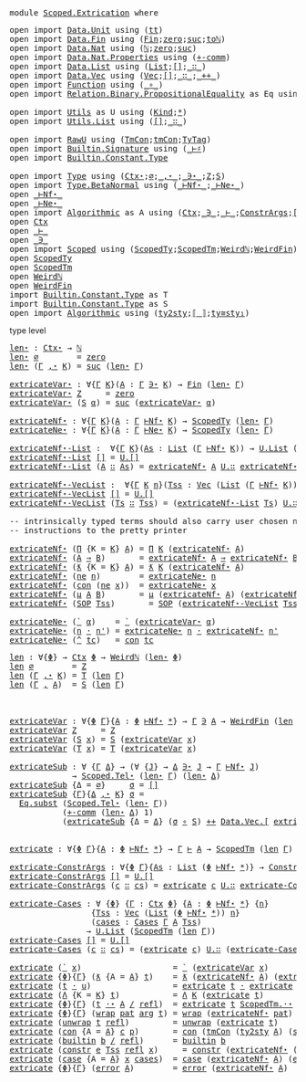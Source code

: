 <pre class="Agda"><a id="5" class="Keyword">module</a> <a id="12" href="Scoped.Extrication.html" class="Module">Scoped.Extrication</a> <a id="31" class="Keyword">where</a>
</pre>
<pre class="Agda"><a id="46" class="Keyword">open</a> <a id="51" class="Keyword">import</a> <a id="58" href="Data.Unit.html" class="Module">Data.Unit</a> <a id="68" class="Keyword">using</a> <a id="74" class="Symbol">(</a><a id="75" href="Agda.Builtin.Unit.html#212" class="InductiveConstructor">tt</a><a id="77" class="Symbol">)</a>
<a id="79" class="Keyword">open</a> <a id="84" class="Keyword">import</a> <a id="91" href="Data.Fin.html" class="Module">Data.Fin</a> <a id="100" class="Keyword">using</a> <a id="106" class="Symbol">(</a><a id="107" href="Data.Fin.Base.html#1135" class="Datatype">Fin</a><a id="110" class="Symbol">;</a><a id="111" href="Data.Fin.Base.html#1157" class="InductiveConstructor">zero</a><a id="115" class="Symbol">;</a><a id="116" href="Data.Fin.Base.html#1188" class="InductiveConstructor">suc</a><a id="119" class="Symbol">;</a><a id="120" href="Data.Fin.Base.html#1261" class="Function">toℕ</a><a id="123" class="Symbol">)</a>
<a id="125" class="Keyword">open</a> <a id="130" class="Keyword">import</a> <a id="137" href="Data.Nat.html" class="Module">Data.Nat</a> <a id="146" class="Keyword">using</a> <a id="152" class="Symbol">(</a><a id="153" href="Agda.Builtin.Nat.html#203" class="Datatype">ℕ</a><a id="154" class="Symbol">;</a><a id="155" href="Agda.Builtin.Nat.html#221" class="InductiveConstructor">zero</a><a id="159" class="Symbol">;</a><a id="160" href="Agda.Builtin.Nat.html#234" class="InductiveConstructor">suc</a><a id="163" class="Symbol">)</a>
<a id="165" class="Keyword">open</a> <a id="170" class="Keyword">import</a> <a id="177" href="Data.Nat.Properties.html" class="Module">Data.Nat.Properties</a> <a id="197" class="Keyword">using</a> <a id="203" class="Symbol">(</a><a id="204" href="Data.Nat.Properties.html#13404" class="Function">+-comm</a><a id="210" class="Symbol">)</a>
<a id="212" class="Keyword">open</a> <a id="217" class="Keyword">import</a> <a id="224" href="Data.List.html" class="Module">Data.List</a> <a id="234" class="Keyword">using</a> <a id="240" class="Symbol">(</a><a id="241" href="Agda.Builtin.List.html#147" class="Datatype">List</a><a id="245" class="Symbol">;</a><a id="246" href="Data.List.Base.html#10392" class="InductiveConstructor">[]</a><a id="248" class="Symbol">;</a><a id="249" href="Agda.Builtin.List.html#199" class="InductiveConstructor Operator">_∷_</a><a id="252" class="Symbol">)</a>
<a id="254" class="Keyword">open</a> <a id="259" class="Keyword">import</a> <a id="266" href="Data.Vec.html" class="Module">Data.Vec</a> <a id="275" class="Keyword">using</a> <a id="281" class="Symbol">(</a><a id="282" href="Data.Vec.Base.html#1007" class="Datatype">Vec</a><a id="285" class="Symbol">;</a><a id="286" href="Data.Vec.Base.html#1043" class="InductiveConstructor">[]</a><a id="288" class="Symbol">;</a><a id="289" href="Data.Vec.Base.html#1062" class="InductiveConstructor Operator">_∷_</a><a id="292" class="Symbol">;</a><a id="293" href="Data.Vec.Base.html#2718" class="Function Operator">_++_</a><a id="297" class="Symbol">)</a>
<a id="299" class="Keyword">open</a> <a id="304" class="Keyword">import</a> <a id="311" href="Function.html" class="Module">Function</a> <a id="320" class="Keyword">using</a> <a id="326" class="Symbol">(</a><a id="327" href="Function.Base.html#1040" class="Function Operator">_∘_</a><a id="330" class="Symbol">)</a>
<a id="332" class="Keyword">open</a> <a id="337" class="Keyword">import</a> <a id="344" href="Relation.Binary.PropositionalEquality.html" class="Module">Relation.Binary.PropositionalEquality</a> <a id="382" class="Symbol">as</a> <a id="385" class="Module">Eq</a> <a id="388" class="Keyword">using</a> <a id="394" class="Symbol">(</a><a id="395" href="Agda.Builtin.Equality.html#207" class="InductiveConstructor">refl</a><a id="399" class="Symbol">;</a><a id="400" href="Relation.Binary.PropositionalEquality.Core.html#1789" class="Function">subst</a><a id="405" class="Symbol">)</a>

<a id="408" class="Keyword">open</a> <a id="413" class="Keyword">import</a> <a id="420" href="Utils.html" class="Module">Utils</a> <a id="426" class="Symbol">as</a> <a id="429" class="Module">U</a> <a id="431" class="Keyword">using</a> <a id="437" class="Symbol">(</a><a id="438" href="Utils.html#6768" class="Datatype">Kind</a><a id="442" class="Symbol">;</a><a id="443" href="Utils.html#6787" class="InductiveConstructor">*</a><a id="444" class="Symbol">)</a>
<a id="446" class="Keyword">open</a> <a id="451" class="Keyword">import</a> <a id="458" href="Utils.List.html" class="Module">Utils.List</a> <a id="469" class="Keyword">using</a> <a id="475" class="Symbol">(</a><a id="476" href="Utils.List.html#741" class="InductiveConstructor">[]</a><a id="478" class="Symbol">;</a><a id="479" href="Utils.List.html#3908" class="InductiveConstructor Operator">_∷_</a><a id="482" class="Symbol">)</a>

<a id="485" class="Keyword">open</a> <a id="490" class="Keyword">import</a> <a id="497" href="RawU.html" class="Module">RawU</a> <a id="502" class="Keyword">using</a> <a id="508" class="Symbol">(</a><a id="509" href="RawU.html#7584" class="Datatype">TmCon</a><a id="514" class="Symbol">;</a><a id="515" href="RawU.html#7605" class="InductiveConstructor">tmCon</a><a id="520" class="Symbol">;</a><a id="521" href="RawU.html#6744" class="Function">TyTag</a><a id="526" class="Symbol">)</a>
<a id="528" class="Keyword">open</a> <a id="533" class="Keyword">import</a> <a id="540" href="Builtin.Signature.html" class="Module">Builtin.Signature</a> <a id="558" class="Keyword">using</a> <a id="564" class="Symbol">(</a><a id="565" href="Builtin.Signature.html#1830" class="Datatype Operator">_⊢♯</a><a id="568" class="Symbol">)</a> 
<a id="571" class="Keyword">open</a> <a id="576" class="Keyword">import</a> <a id="583" href="Builtin.Constant.Type.html" class="Module">Builtin.Constant.Type</a>

<a id="606" class="Keyword">open</a> <a id="611" class="Keyword">import</a> <a id="618" href="Type.html" class="Module">Type</a> <a id="623" class="Keyword">using</a> <a id="629" class="Symbol">(</a><a id="630" href="Type.html#515" class="Datatype">Ctx⋆</a><a id="634" class="Symbol">;</a><a id="635" href="Type.html#534" class="InductiveConstructor">∅</a><a id="636" class="Symbol">;</a><a id="637" href="Type.html#545" class="InductiveConstructor Operator">_,⋆_</a><a id="641" class="Symbol">;</a><a id="642" href="Type.html#887" class="Datatype Operator">_∋⋆_</a><a id="646" class="Symbol">;</a><a id="647" href="Type.html#921" class="InductiveConstructor">Z</a><a id="648" class="Symbol">;</a><a id="649" href="Type.html#960" class="InductiveConstructor">S</a><a id="650" class="Symbol">)</a>
<a id="652" class="Keyword">open</a> <a id="657" class="Keyword">import</a> <a id="664" href="Type.BetaNormal.html" class="Module">Type.BetaNormal</a> <a id="680" class="Keyword">using</a> <a id="686" class="Symbol">(</a><a id="687" href="Type.BetaNormal.html#1002" class="Datatype Operator">_⊢Nf⋆_</a><a id="693" class="Symbol">;</a><a id="694" href="Type.BetaNormal.html#1071" class="Datatype Operator">_⊢Ne⋆_</a><a id="700" class="Symbol">)</a>
<a id="702" class="Keyword">open</a> <a id="707" href="Type.BetaNormal.html#1002" class="Module Operator">_⊢Nf⋆_</a>
<a id="714" class="Keyword">open</a> <a id="719" href="Type.BetaNormal.html#1071" class="Module Operator">_⊢Ne⋆_</a>
<a id="726" class="Keyword">open</a> <a id="731" class="Keyword">import</a> <a id="738" href="Algorithmic.html" class="Module">Algorithmic</a> <a id="750" class="Symbol">as</a> <a id="753" class="Module">A</a> <a id="755" class="Keyword">using</a> <a id="761" class="Symbol">(</a><a id="762" href="Algorithmic.html#1603" class="Datatype">Ctx</a><a id="765" class="Symbol">;</a><a id="766" href="Algorithmic.html#2059" class="Datatype Operator">_∋_</a><a id="769" class="Symbol">;</a><a id="770" href="Algorithmic.html#5258" class="Datatype Operator">_⊢_</a><a id="773" class="Symbol">;</a><a id="774" href="Algorithmic.html#5074" class="Function">ConstrArgs</a><a id="784" class="Symbol">;</a><a id="785" href="Algorithmic.html#7840" class="InductiveConstructor">[]</a><a id="787" class="Symbol">;</a><a id="788" href="Algorithmic.html#7862" class="InductiveConstructor Operator">_∷_</a><a id="791" class="Symbol">;</a><a id="792" href="Algorithmic.html#5128" class="Datatype">Cases</a><a id="797" class="Symbol">)</a>
<a id="799" class="Keyword">open</a> <a id="804" href="Algorithmic.html#1603" class="Module">Ctx</a>
<a id="808" class="Keyword">open</a> <a id="813" href="Algorithmic.html#5258" class="Module Operator">_⊢_</a>
<a id="817" class="Keyword">open</a> <a id="822" href="Algorithmic.html#2059" class="Module Operator">_∋_</a>
<a id="826" class="Keyword">open</a> <a id="831" class="Keyword">import</a> <a id="838" href="Scoped.html" class="Module">Scoped</a> <a id="845" class="Keyword">using</a> <a id="851" class="Symbol">(</a><a id="852" href="Scoped.html#941" class="Datatype">ScopedTy</a><a id="860" class="Symbol">;</a><a id="861" href="Scoped.html#6863" class="Datatype">ScopedTm</a><a id="869" class="Symbol">;</a><a id="870" href="Scoped.html#1381" class="Datatype">Weirdℕ</a><a id="876" class="Symbol">;</a><a id="877" href="Scoped.html#1512" class="Datatype">WeirdFin</a><a id="885" class="Symbol">)</a>
<a id="887" class="Keyword">open</a> <a id="892" href="Scoped.html#941" class="Module">ScopedTy</a>
<a id="901" class="Keyword">open</a> <a id="906" href="Scoped.html#6863" class="Module">ScopedTm</a>
<a id="915" class="Keyword">open</a> <a id="920" href="Scoped.html#1381" class="Module">Weirdℕ</a>
<a id="927" class="Keyword">open</a> <a id="932" href="Scoped.html#1512" class="Module">WeirdFin</a>
<a id="941" class="Keyword">import</a> <a id="948" href="Builtin.Constant.Type.html" class="Module">Builtin.Constant.Type</a> <a id="970" class="Symbol">as</a> <a id="973" class="Module">T</a>
<a id="975" class="Keyword">import</a> <a id="982" href="Builtin.Constant.Type.html" class="Module">Builtin.Constant.Type</a> <a id="1004" class="Symbol">as</a> <a id="1007" class="Module">S</a>
<a id="1009" class="Keyword">open</a> <a id="1014" class="Keyword">import</a> <a id="1021" href="Algorithmic.html" class="Module">Algorithmic</a> <a id="1033" class="Keyword">using</a> <a id="1039" class="Symbol">(</a><a id="1040" href="Algorithmic.html#2844" class="Function">ty2sty</a><a id="1046" class="Symbol">;</a><a id="1047" href="Algorithmic.html#3854" class="Function Operator">⟦_⟧</a><a id="1050" class="Symbol">;</a><a id="1051" href="Algorithmic.html#3252" class="Function">ty≅sty₁</a><a id="1058" class="Symbol">)</a>
</pre>
type level

<pre class="Agda"><a id="len⋆"></a><a id="1081" href="Scoped.Extrication.html#1081" class="Function">len⋆</a> <a id="1086" class="Symbol">:</a> <a id="1088" href="Type.html#515" class="Datatype">Ctx⋆</a> <a id="1093" class="Symbol">→</a> <a id="1095" href="Agda.Builtin.Nat.html#203" class="Datatype">ℕ</a>
<a id="1097" href="Scoped.Extrication.html#1081" class="Function">len⋆</a> <a id="1102" href="Type.html#534" class="InductiveConstructor">∅</a>        <a id="1111" class="Symbol">=</a> <a id="1113" href="Agda.Builtin.Nat.html#221" class="InductiveConstructor">zero</a>
<a id="1118" href="Scoped.Extrication.html#1081" class="Function">len⋆</a> <a id="1123" class="Symbol">(</a><a id="1124" href="Scoped.Extrication.html#1124" class="Bound">Γ</a> <a id="1126" href="Type.html#545" class="InductiveConstructor Operator">,⋆</a> <a id="1129" href="Scoped.Extrication.html#1129" class="Bound">K</a><a id="1130" class="Symbol">)</a> <a id="1132" class="Symbol">=</a> <a id="1134" href="Agda.Builtin.Nat.html#234" class="InductiveConstructor">suc</a> <a id="1138" class="Symbol">(</a><a id="1139" href="Scoped.Extrication.html#1081" class="Function">len⋆</a> <a id="1144" href="Scoped.Extrication.html#1124" class="Bound">Γ</a><a id="1145" class="Symbol">)</a>

<a id="extricateVar⋆"></a><a id="1148" href="Scoped.Extrication.html#1148" class="Function">extricateVar⋆</a> <a id="1162" class="Symbol">:</a> <a id="1164" class="Symbol">∀{</a><a id="1166" href="Scoped.Extrication.html#1166" class="Bound">Γ</a> <a id="1168" href="Scoped.Extrication.html#1168" class="Bound">K</a><a id="1169" class="Symbol">}(</a><a id="1171" href="Scoped.Extrication.html#1171" class="Bound">A</a> <a id="1173" class="Symbol">:</a> <a id="1175" href="Scoped.Extrication.html#1166" class="Bound">Γ</a> <a id="1177" href="Type.html#887" class="Datatype Operator">∋⋆</a> <a id="1180" href="Scoped.Extrication.html#1168" class="Bound">K</a><a id="1181" class="Symbol">)</a> <a id="1183" class="Symbol">→</a> <a id="1185" href="Data.Fin.Base.html#1135" class="Datatype">Fin</a> <a id="1189" class="Symbol">(</a><a id="1190" href="Scoped.Extrication.html#1081" class="Function">len⋆</a> <a id="1195" href="Scoped.Extrication.html#1166" class="Bound">Γ</a><a id="1196" class="Symbol">)</a>
<a id="1198" href="Scoped.Extrication.html#1148" class="Function">extricateVar⋆</a> <a id="1212" href="Type.html#921" class="InductiveConstructor">Z</a>     <a id="1218" class="Symbol">=</a> <a id="1220" href="Data.Fin.Base.html#1157" class="InductiveConstructor">zero</a>
<a id="1225" href="Scoped.Extrication.html#1148" class="Function">extricateVar⋆</a> <a id="1239" class="Symbol">(</a><a id="1240" href="Type.html#960" class="InductiveConstructor">S</a> <a id="1242" href="Scoped.Extrication.html#1242" class="Bound">α</a><a id="1243" class="Symbol">)</a> <a id="1245" class="Symbol">=</a> <a id="1247" href="Data.Fin.Base.html#1188" class="InductiveConstructor">suc</a> <a id="1251" class="Symbol">(</a><a id="1252" href="Scoped.Extrication.html#1148" class="Function">extricateVar⋆</a> <a id="1266" href="Scoped.Extrication.html#1242" class="Bound">α</a><a id="1267" class="Symbol">)</a>

<a id="extricateNf⋆"></a><a id="1270" href="Scoped.Extrication.html#1270" class="Function">extricateNf⋆</a> <a id="1283" class="Symbol">:</a> <a id="1285" class="Symbol">∀{</a><a id="1287" href="Scoped.Extrication.html#1287" class="Bound">Γ</a> <a id="1289" href="Scoped.Extrication.html#1289" class="Bound">K</a><a id="1290" class="Symbol">}(</a><a id="1292" href="Scoped.Extrication.html#1292" class="Bound">A</a> <a id="1294" class="Symbol">:</a> <a id="1296" href="Scoped.Extrication.html#1287" class="Bound">Γ</a> <a id="1298" href="Type.BetaNormal.html#1002" class="Datatype Operator">⊢Nf⋆</a> <a id="1303" href="Scoped.Extrication.html#1289" class="Bound">K</a><a id="1304" class="Symbol">)</a> <a id="1306" class="Symbol">→</a> <a id="1308" href="Scoped.html#941" class="Datatype">ScopedTy</a> <a id="1317" class="Symbol">(</a><a id="1318" href="Scoped.Extrication.html#1081" class="Function">len⋆</a> <a id="1323" href="Scoped.Extrication.html#1287" class="Bound">Γ</a><a id="1324" class="Symbol">)</a>
<a id="extricateNe⋆"></a><a id="1326" href="Scoped.Extrication.html#1326" class="Function">extricateNe⋆</a> <a id="1339" class="Symbol">:</a> <a id="1341" class="Symbol">∀{</a><a id="1343" href="Scoped.Extrication.html#1343" class="Bound">Γ</a> <a id="1345" href="Scoped.Extrication.html#1345" class="Bound">K</a><a id="1346" class="Symbol">}(</a><a id="1348" href="Scoped.Extrication.html#1348" class="Bound">A</a> <a id="1350" class="Symbol">:</a> <a id="1352" href="Scoped.Extrication.html#1343" class="Bound">Γ</a> <a id="1354" href="Type.BetaNormal.html#1071" class="Datatype Operator">⊢Ne⋆</a> <a id="1359" href="Scoped.Extrication.html#1345" class="Bound">K</a><a id="1360" class="Symbol">)</a> <a id="1362" class="Symbol">→</a> <a id="1364" href="Scoped.html#941" class="Datatype">ScopedTy</a> <a id="1373" class="Symbol">(</a><a id="1374" href="Scoped.Extrication.html#1081" class="Function">len⋆</a> <a id="1379" href="Scoped.Extrication.html#1343" class="Bound">Γ</a><a id="1380" class="Symbol">)</a>

<a id="extricateNf⋆-List"></a><a id="1383" href="Scoped.Extrication.html#1383" class="Function">extricateNf⋆-List</a> <a id="1401" class="Symbol">:</a>  <a id="1404" class="Symbol">∀{</a><a id="1406" href="Scoped.Extrication.html#1406" class="Bound">Γ</a> <a id="1408" href="Scoped.Extrication.html#1408" class="Bound">K</a><a id="1409" class="Symbol">}(</a><a id="1411" href="Scoped.Extrication.html#1411" class="Bound">As</a> <a id="1414" class="Symbol">:</a> <a id="1416" href="Agda.Builtin.List.html#147" class="Datatype">List</a> <a id="1421" class="Symbol">(</a><a id="1422" href="Scoped.Extrication.html#1406" class="Bound">Γ</a> <a id="1424" href="Type.BetaNormal.html#1002" class="Datatype Operator">⊢Nf⋆</a> <a id="1429" href="Scoped.Extrication.html#1408" class="Bound">K</a><a id="1430" class="Symbol">))</a> <a id="1433" class="Symbol">→</a> <a id="1435" href="Utils.html#4949" class="Datatype">U.List</a> <a id="1442" class="Symbol">(</a><a id="1443" href="Scoped.html#941" class="Datatype">ScopedTy</a> <a id="1452" class="Symbol">(</a><a id="1453" href="Scoped.Extrication.html#1081" class="Function">len⋆</a> <a id="1458" href="Scoped.Extrication.html#1406" class="Bound">Γ</a><a id="1459" class="Symbol">))</a>
<a id="1462" href="Scoped.Extrication.html#1383" class="Function">extricateNf⋆-List</a> <a id="1480" href="Agda.Builtin.List.html#184" class="InductiveConstructor">[]</a> <a id="1483" class="Symbol">=</a> <a id="1485" href="Utils.html#4978" class="InductiveConstructor">U.[]</a>
<a id="1490" href="Scoped.Extrication.html#1383" class="Function">extricateNf⋆-List</a> <a id="1508" class="Symbol">(</a><a id="1509" href="Scoped.Extrication.html#1509" class="Bound">A</a> <a id="1511" href="Agda.Builtin.List.html#199" class="InductiveConstructor Operator">∷</a> <a id="1513" href="Scoped.Extrication.html#1513" class="Bound">As</a><a id="1515" class="Symbol">)</a> <a id="1517" class="Symbol">=</a> <a id="1519" href="Scoped.Extrication.html#1270" class="Function">extricateNf⋆</a> <a id="1532" href="Scoped.Extrication.html#1509" class="Bound">A</a> <a id="1534" href="Utils.html#4993" class="InductiveConstructor Operator">U.∷</a> <a id="1538" href="Scoped.Extrication.html#1383" class="Function">extricateNf⋆-List</a> <a id="1556" href="Scoped.Extrication.html#1513" class="Bound">As</a>

<a id="extricateNf⋆-VecList"></a><a id="1560" href="Scoped.Extrication.html#1560" class="Function">extricateNf⋆-VecList</a> <a id="1581" class="Symbol">:</a>  <a id="1584" class="Symbol">∀{</a><a id="1586" href="Scoped.Extrication.html#1586" class="Bound">Γ</a> <a id="1588" href="Scoped.Extrication.html#1588" class="Bound">K</a> <a id="1590" href="Scoped.Extrication.html#1590" class="Bound">n</a><a id="1591" class="Symbol">}(</a><a id="1593" href="Scoped.Extrication.html#1593" class="Bound">Tss</a> <a id="1597" class="Symbol">:</a> <a id="1599" href="Data.Vec.Base.html#1007" class="Datatype">Vec</a> <a id="1603" class="Symbol">(</a><a id="1604" href="Agda.Builtin.List.html#147" class="Datatype">List</a> <a id="1609" class="Symbol">(</a><a id="1610" href="Scoped.Extrication.html#1586" class="Bound">Γ</a> <a id="1612" href="Type.BetaNormal.html#1002" class="Datatype Operator">⊢Nf⋆</a> <a id="1617" href="Scoped.Extrication.html#1588" class="Bound">K</a><a id="1618" class="Symbol">))</a> <a id="1621" href="Scoped.Extrication.html#1590" class="Bound">n</a><a id="1622" class="Symbol">)</a> <a id="1624" class="Symbol">→</a> <a id="1626" href="Utils.html#4949" class="Datatype">U.List</a> <a id="1633" class="Symbol">(</a><a id="1634" href="Utils.html#4949" class="Datatype">U.List</a> <a id="1641" class="Symbol">(</a><a id="1642" href="Scoped.html#941" class="Datatype">ScopedTy</a> <a id="1651" class="Symbol">(</a><a id="1652" href="Scoped.Extrication.html#1081" class="Function">len⋆</a> <a id="1657" href="Scoped.Extrication.html#1586" class="Bound">Γ</a><a id="1658" class="Symbol">)))</a>
<a id="1662" href="Scoped.Extrication.html#1560" class="Function">extricateNf⋆-VecList</a> <a id="1683" href="Data.Vec.Base.html#1043" class="InductiveConstructor">[]</a> <a id="1686" class="Symbol">=</a> <a id="1688" href="Utils.html#4978" class="InductiveConstructor">U.[]</a>
<a id="1693" href="Scoped.Extrication.html#1560" class="Function">extricateNf⋆-VecList</a> <a id="1714" class="Symbol">(</a><a id="1715" href="Scoped.Extrication.html#1715" class="Bound">Ts</a> <a id="1718" href="Data.Vec.Base.html#1062" class="InductiveConstructor Operator">∷</a> <a id="1720" href="Scoped.Extrication.html#1720" class="Bound">Tss</a><a id="1723" class="Symbol">)</a> <a id="1725" class="Symbol">=</a> <a id="1727" class="Symbol">(</a><a id="1728" href="Scoped.Extrication.html#1383" class="Function">extricateNf⋆-List</a> <a id="1746" href="Scoped.Extrication.html#1715" class="Bound">Ts</a><a id="1748" class="Symbol">)</a> <a id="1750" href="Utils.html#4993" class="InductiveConstructor Operator">U.∷</a> <a id="1754" class="Symbol">(</a><a id="1755" href="Scoped.Extrication.html#1560" class="Function">extricateNf⋆-VecList</a> <a id="1776" href="Scoped.Extrication.html#1720" class="Bound">Tss</a><a id="1779" class="Symbol">)</a>

<a id="1782" class="Comment">-- intrinsically typed terms should also carry user chosen names as</a>
<a id="1850" class="Comment">-- instructions to the pretty printer</a>

<a id="1889" href="Scoped.Extrication.html#1270" class="Function">extricateNf⋆</a> <a id="1902" class="Symbol">(</a><a id="1903" href="Type.BetaNormal.html#1277" class="InductiveConstructor">Π</a> <a id="1905" class="Symbol">{</a><a id="1906" class="Argument">K</a> <a id="1908" class="Symbol">=</a> <a id="1910" href="Scoped.Extrication.html#1910" class="Bound">K</a><a id="1911" class="Symbol">}</a> <a id="1913" href="Scoped.Extrication.html#1913" class="Bound">A</a><a id="1914" class="Symbol">)</a> <a id="1916" class="Symbol">=</a> <a id="1918" href="Scoped.html#1046" class="InductiveConstructor">Π</a> <a id="1920" href="Scoped.Extrication.html#1910" class="Bound">K</a> <a id="1922" class="Symbol">(</a><a id="1923" href="Scoped.Extrication.html#1270" class="Function">extricateNf⋆</a> <a id="1936" href="Scoped.Extrication.html#1913" class="Bound">A</a><a id="1937" class="Symbol">)</a>
<a id="1939" href="Scoped.Extrication.html#1270" class="Function">extricateNf⋆</a> <a id="1952" class="Symbol">(</a><a id="1953" href="Scoped.Extrication.html#1953" class="Bound">A</a> <a id="1955" href="Type.BetaNormal.html#1331" class="InductiveConstructor Operator">⇒</a> <a id="1957" href="Scoped.Extrication.html#1957" class="Bound">B</a><a id="1958" class="Symbol">)</a>       <a id="1966" class="Symbol">=</a> <a id="1968" href="Scoped.Extrication.html#1270" class="Function">extricateNf⋆</a> <a id="1981" href="Scoped.Extrication.html#1953" class="Bound">A</a> <a id="1983" href="Scoped.html#1000" class="InductiveConstructor Operator">⇒</a> <a id="1985" href="Scoped.Extrication.html#1270" class="Function">extricateNf⋆</a> <a id="1998" href="Scoped.Extrication.html#1957" class="Bound">B</a>
<a id="2000" href="Scoped.Extrication.html#1270" class="Function">extricateNf⋆</a> <a id="2013" class="Symbol">(</a><a id="2014" href="Type.BetaNormal.html#1398" class="InductiveConstructor">ƛ</a> <a id="2016" class="Symbol">{</a><a id="2017" class="Argument">K</a> <a id="2019" class="Symbol">=</a> <a id="2021" href="Scoped.Extrication.html#2021" class="Bound">K</a><a id="2022" class="Symbol">}</a> <a id="2024" href="Scoped.Extrication.html#2024" class="Bound">A</a><a id="2025" class="Symbol">)</a> <a id="2027" class="Symbol">=</a> <a id="2029" href="Scoped.html#1092" class="InductiveConstructor">ƛ</a> <a id="2031" href="Scoped.Extrication.html#2021" class="Bound">K</a> <a id="2033" class="Symbol">(</a><a id="2034" href="Scoped.Extrication.html#1270" class="Function">extricateNf⋆</a> <a id="2047" href="Scoped.Extrication.html#2024" class="Bound">A</a><a id="2048" class="Symbol">)</a>
<a id="2050" href="Scoped.Extrication.html#1270" class="Function">extricateNf⋆</a> <a id="2063" class="Symbol">(</a><a id="2064" href="Type.BetaNormal.html#1458" class="InductiveConstructor">ne</a> <a id="2067" href="Scoped.Extrication.html#2067" class="Bound">n</a><a id="2068" class="Symbol">)</a>        <a id="2077" class="Symbol">=</a> <a id="2079" href="Scoped.Extrication.html#1326" class="Function">extricateNe⋆</a> <a id="2092" href="Scoped.Extrication.html#2067" class="Bound">n</a>
<a id="2094" href="Scoped.Extrication.html#1270" class="Function">extricateNf⋆</a> <a id="2107" class="Symbol">(</a><a id="2108" href="Type.BetaNormal.html#1507" class="InductiveConstructor">con</a> <a id="2112" class="Symbol">(</a><a id="2113" href="Type.BetaNormal.html#1458" class="InductiveConstructor">ne</a> <a id="2116" href="Scoped.Extrication.html#2116" class="Bound">x</a><a id="2117" class="Symbol">))</a>  <a id="2121" class="Symbol">=</a> <a id="2123" href="Scoped.Extrication.html#1326" class="Function">extricateNe⋆</a> <a id="2136" href="Scoped.Extrication.html#2116" class="Bound">x</a>
<a id="2138" href="Scoped.Extrication.html#1270" class="Function">extricateNf⋆</a> <a id="2151" class="Symbol">(</a><a id="2152" href="Type.BetaNormal.html#1536" class="InductiveConstructor">μ</a> <a id="2154" href="Scoped.Extrication.html#2154" class="Bound">A</a> <a id="2156" href="Scoped.Extrication.html#2156" class="Bound">B</a><a id="2157" class="Symbol">)</a>       <a id="2165" class="Symbol">=</a> <a id="2167" href="Scoped.html#1221" class="InductiveConstructor">μ</a> <a id="2169" class="Symbol">(</a><a id="2170" href="Scoped.Extrication.html#1270" class="Function">extricateNf⋆</a> <a id="2183" href="Scoped.Extrication.html#2154" class="Bound">A</a><a id="2184" class="Symbol">)</a> <a id="2186" class="Symbol">(</a><a id="2187" href="Scoped.Extrication.html#1270" class="Function">extricateNf⋆</a> <a id="2200" href="Scoped.Extrication.html#2156" class="Bound">B</a><a id="2201" class="Symbol">)</a>
<a id="2203" href="Scoped.Extrication.html#1270" class="Function">extricateNf⋆</a> <a id="2216" class="Symbol">(</a><a id="2217" href="Type.BetaNormal.html#1626" class="InductiveConstructor">SOP</a> <a id="2221" href="Scoped.Extrication.html#2221" class="Bound">Tss</a><a id="2224" class="Symbol">)</a>       <a id="2232" class="Symbol">=</a> <a id="2234" href="Scoped.html#1267" class="InductiveConstructor">SOP</a> <a id="2238" class="Symbol">(</a><a id="2239" href="Scoped.Extrication.html#1560" class="Function">extricateNf⋆-VecList</a> <a id="2260" href="Scoped.Extrication.html#2221" class="Bound">Tss</a><a id="2263" class="Symbol">)</a>

<a id="2266" href="Scoped.Extrication.html#1326" class="Function">extricateNe⋆</a> <a id="2279" class="Symbol">(</a><a id="2280" href="Type.BetaNormal.html#1106" class="InductiveConstructor">`</a> <a id="2282" href="Scoped.Extrication.html#2282" class="Bound">α</a><a id="2283" class="Symbol">)</a>    <a id="2288" class="Symbol">=</a> <a id="2290" href="Scoped.html#972" class="InductiveConstructor">`</a> <a id="2292" class="Symbol">(</a><a id="2293" href="Scoped.Extrication.html#1148" class="Function">extricateVar⋆</a> <a id="2307" href="Scoped.Extrication.html#2282" class="Bound">α</a><a id="2308" class="Symbol">)</a>
<a id="2310" href="Scoped.Extrication.html#1326" class="Function">extricateNe⋆</a> <a id="2323" class="Symbol">(</a><a id="2324" href="Scoped.Extrication.html#2324" class="Bound">n</a> <a id="2326" href="Type.BetaNormal.html#1150" class="InductiveConstructor Operator">·</a> <a id="2328" href="Scoped.Extrication.html#2328" class="Bound">n&#39;</a><a id="2330" class="Symbol">)</a> <a id="2332" class="Symbol">=</a> <a id="2334" href="Scoped.Extrication.html#1326" class="Function">extricateNe⋆</a> <a id="2347" href="Scoped.Extrication.html#2324" class="Bound">n</a> <a id="2349" href="Scoped.html#1138" class="InductiveConstructor Operator">·</a> <a id="2351" href="Scoped.Extrication.html#1270" class="Function">extricateNf⋆</a> <a id="2364" href="Scoped.Extrication.html#2328" class="Bound">n&#39;</a>
<a id="2367" href="Scoped.Extrication.html#1326" class="Function">extricateNe⋆</a> <a id="2380" class="Symbol">(</a><a id="2381" href="Type.BetaNormal.html#1229" class="InductiveConstructor">^</a> <a id="2383" href="Scoped.Extrication.html#2383" class="Bound">tc</a><a id="2385" class="Symbol">)</a>   <a id="2389" class="Symbol">=</a> <a id="2391" href="Scoped.html#1184" class="InductiveConstructor">con</a> <a id="2395" href="Scoped.Extrication.html#2383" class="Bound">tc</a>
</pre>

<pre class="Agda"><a id="len"></a><a id="2408" href="Scoped.Extrication.html#2408" class="Function">len</a> <a id="2412" class="Symbol">:</a> <a id="2414" class="Symbol">∀{</a><a id="2416" href="Scoped.Extrication.html#2416" class="Bound">Φ</a><a id="2417" class="Symbol">}</a> <a id="2419" class="Symbol">→</a> <a id="2421" href="Algorithmic.html#1603" class="Datatype">Ctx</a> <a id="2425" href="Scoped.Extrication.html#2416" class="Bound">Φ</a> <a id="2427" class="Symbol">→</a> <a id="2429" href="Scoped.html#1381" class="Datatype">Weirdℕ</a> <a id="2436" class="Symbol">(</a><a id="2437" href="Scoped.Extrication.html#1081" class="Function">len⋆</a> <a id="2442" href="Scoped.Extrication.html#2416" class="Bound">Φ</a><a id="2443" class="Symbol">)</a>
<a id="2445" href="Scoped.Extrication.html#2408" class="Function">len</a> <a id="2449" href="Algorithmic.html#1628" class="InductiveConstructor">∅</a>        <a id="2458" class="Symbol">=</a> <a id="2460" href="Scoped.html#1406" class="InductiveConstructor">Z</a>
<a id="2462" href="Scoped.Extrication.html#2408" class="Function">len</a> <a id="2466" class="Symbol">(</a><a id="2467" href="Scoped.Extrication.html#2467" class="Bound">Γ</a> <a id="2469" href="Algorithmic.html#1643" class="InductiveConstructor Operator">,⋆</a> <a id="2472" href="Scoped.Extrication.html#2472" class="Bound">K</a><a id="2473" class="Symbol">)</a> <a id="2475" class="Symbol">=</a> <a id="2477" href="Scoped.html#1455" class="InductiveConstructor">T</a> <a id="2479" class="Symbol">(</a><a id="2480" href="Scoped.Extrication.html#2408" class="Function">len</a> <a id="2484" href="Scoped.Extrication.html#2467" class="Bound">Γ</a><a id="2485" class="Symbol">)</a>
<a id="2487" href="Scoped.Extrication.html#2408" class="Function">len</a> <a id="2491" class="Symbol">(</a><a id="2492" href="Scoped.Extrication.html#2492" class="Bound">Γ</a> <a id="2494" href="Algorithmic.html#1686" class="InductiveConstructor Operator">,</a> <a id="2496" href="Scoped.Extrication.html#2496" class="Bound">A</a><a id="2497" class="Symbol">)</a>  <a id="2500" class="Symbol">=</a> <a id="2502" href="Scoped.html#1421" class="InductiveConstructor">S</a> <a id="2504" class="Symbol">(</a><a id="2505" href="Scoped.Extrication.html#2408" class="Function">len</a> <a id="2509" href="Scoped.Extrication.html#2492" class="Bound">Γ</a><a id="2510" class="Symbol">)</a>



<a id="extricateVar"></a><a id="2515" href="Scoped.Extrication.html#2515" class="Function">extricateVar</a> <a id="2528" class="Symbol">:</a> <a id="2530" class="Symbol">∀{</a><a id="2532" href="Scoped.Extrication.html#2532" class="Bound">Φ</a> <a id="2534" href="Scoped.Extrication.html#2534" class="Bound">Γ</a><a id="2535" class="Symbol">}{</a><a id="2537" href="Scoped.Extrication.html#2537" class="Bound">A</a> <a id="2539" class="Symbol">:</a> <a id="2541" href="Scoped.Extrication.html#2532" class="Bound">Φ</a> <a id="2543" href="Type.BetaNormal.html#1002" class="Datatype Operator">⊢Nf⋆</a> <a id="2548" href="Utils.html#6787" class="InductiveConstructor">*</a><a id="2549" class="Symbol">}</a> <a id="2551" class="Symbol">→</a> <a id="2553" href="Scoped.Extrication.html#2534" class="Bound">Γ</a> <a id="2555" href="Algorithmic.html#2059" class="Datatype Operator">∋</a> <a id="2557" href="Scoped.Extrication.html#2537" class="Bound">A</a> <a id="2559" class="Symbol">→</a> <a id="2561" href="Scoped.html#1512" class="Datatype">WeirdFin</a> <a id="2570" class="Symbol">(</a><a id="2571" href="Scoped.Extrication.html#2408" class="Function">len</a> <a id="2575" href="Scoped.Extrication.html#2534" class="Bound">Γ</a><a id="2576" class="Symbol">)</a>
<a id="2578" href="Scoped.Extrication.html#2515" class="Function">extricateVar</a> <a id="2591" href="Algorithmic.html#2103" class="InductiveConstructor">Z</a>     <a id="2597" class="Symbol">=</a> <a id="2599" href="Scoped.html#1553" class="InductiveConstructor">Z</a>
<a id="2601" href="Scoped.Extrication.html#2515" class="Function">extricateVar</a> <a id="2614" class="Symbol">(</a><a id="2615" href="Algorithmic.html#2164" class="InductiveConstructor">S</a> <a id="2617" href="Scoped.Extrication.html#2617" class="Bound">x</a><a id="2618" class="Symbol">)</a> <a id="2620" class="Symbol">=</a> <a id="2622" href="Scoped.html#1595" class="InductiveConstructor">S</a> <a id="2624" class="Symbol">(</a><a id="2625" href="Scoped.Extrication.html#2515" class="Function">extricateVar</a> <a id="2638" href="Scoped.Extrication.html#2617" class="Bound">x</a><a id="2639" class="Symbol">)</a>
<a id="2641" href="Scoped.Extrication.html#2515" class="Function">extricateVar</a> <a id="2654" class="Symbol">(</a><a id="2655" href="Algorithmic.html#2252" class="InductiveConstructor">T</a> <a id="2657" href="Scoped.Extrication.html#2657" class="Bound">x</a><a id="2658" class="Symbol">)</a> <a id="2660" class="Symbol">=</a> <a id="2662" href="Scoped.html#1650" class="InductiveConstructor">T</a> <a id="2664" class="Symbol">(</a><a id="2665" href="Scoped.Extrication.html#2515" class="Function">extricateVar</a> <a id="2678" href="Scoped.Extrication.html#2657" class="Bound">x</a><a id="2679" class="Symbol">)</a>

<a id="extricateSub"></a><a id="2682" href="Scoped.Extrication.html#2682" class="Function">extricateSub</a> <a id="2695" class="Symbol">:</a> <a id="2697" class="Symbol">∀</a> <a id="2699" class="Symbol">{</a><a id="2700" href="Scoped.Extrication.html#2700" class="Bound">Γ</a> <a id="2702" href="Scoped.Extrication.html#2702" class="Bound">Δ</a><a id="2703" class="Symbol">}</a> <a id="2705" class="Symbol">→</a> <a id="2707" class="Symbol">(∀</a> <a id="2710" class="Symbol">{</a><a id="2711" href="Scoped.Extrication.html#2711" class="Bound">J</a><a id="2712" class="Symbol">}</a> <a id="2714" class="Symbol">→</a> <a id="2716" href="Scoped.Extrication.html#2702" class="Bound">Δ</a> <a id="2718" href="Type.html#887" class="Datatype Operator">∋⋆</a> <a id="2721" href="Scoped.Extrication.html#2711" class="Bound">J</a> <a id="2723" class="Symbol">→</a> <a id="2725" href="Scoped.Extrication.html#2700" class="Bound">Γ</a> <a id="2727" href="Type.BetaNormal.html#1002" class="Datatype Operator">⊢Nf⋆</a> <a id="2732" href="Scoped.Extrication.html#2711" class="Bound">J</a><a id="2733" class="Symbol">)</a>
             <a id="2748" class="Symbol">→</a> <a id="2750" href="Scoped.html#1313" class="Function">Scoped.Tel⋆</a> <a id="2762" class="Symbol">(</a><a id="2763" href="Scoped.Extrication.html#1081" class="Function">len⋆</a> <a id="2768" href="Scoped.Extrication.html#2700" class="Bound">Γ</a><a id="2769" class="Symbol">)</a> <a id="2771" class="Symbol">(</a><a id="2772" href="Scoped.Extrication.html#1081" class="Function">len⋆</a> <a id="2777" href="Scoped.Extrication.html#2702" class="Bound">Δ</a><a id="2778" class="Symbol">)</a>
<a id="2780" href="Scoped.Extrication.html#2682" class="Function">extricateSub</a> <a id="2793" class="Symbol">{</a><a id="2794" class="Argument">Δ</a> <a id="2796" class="Symbol">=</a> <a id="2798" href="Type.html#534" class="InductiveConstructor">∅</a><a id="2799" class="Symbol">}</a>     <a id="2805" href="Scoped.Extrication.html#2805" class="Bound">σ</a> <a id="2807" class="Symbol">=</a> <a id="2809" href="Data.Vec.Base.html#1043" class="InductiveConstructor">[]</a>
<a id="2812" href="Scoped.Extrication.html#2682" class="Function">extricateSub</a> <a id="2825" class="Symbol">{</a><a id="2826" href="Scoped.Extrication.html#2826" class="Bound">Γ</a><a id="2827" class="Symbol">}{</a><a id="2829" href="Scoped.Extrication.html#2829" class="Bound">Δ</a> <a id="2831" href="Type.html#545" class="InductiveConstructor Operator">,⋆</a> <a id="2834" href="Scoped.Extrication.html#2834" class="Bound">K</a><a id="2835" class="Symbol">}</a> <a id="2837" href="Scoped.Extrication.html#2837" class="Bound">σ</a> <a id="2839" class="Symbol">=</a>
  <a id="2843" href="Relation.Binary.PropositionalEquality.Core.html#1789" class="Function">Eq.subst</a> <a id="2852" class="Symbol">(</a><a id="2853" href="Scoped.html#1313" class="Function">Scoped.Tel⋆</a> <a id="2865" class="Symbol">(</a><a id="2866" href="Scoped.Extrication.html#1081" class="Function">len⋆</a> <a id="2871" href="Scoped.Extrication.html#2826" class="Bound">Γ</a><a id="2872" class="Symbol">))</a>
           <a id="2886" class="Symbol">(</a><a id="2887" href="Data.Nat.Properties.html#13404" class="Function">+-comm</a> <a id="2894" class="Symbol">(</a><a id="2895" href="Scoped.Extrication.html#1081" class="Function">len⋆</a> <a id="2900" href="Scoped.Extrication.html#2829" class="Bound">Δ</a><a id="2901" class="Symbol">)</a> <a id="2903" class="Number">1</a><a id="2904" class="Symbol">)</a>
           <a id="2917" class="Symbol">(</a><a id="2918" href="Scoped.Extrication.html#2682" class="Function">extricateSub</a> <a id="2931" class="Symbol">{</a><a id="2932" class="Argument">Δ</a> <a id="2934" class="Symbol">=</a> <a id="2936" href="Scoped.Extrication.html#2829" class="Bound">Δ</a><a id="2937" class="Symbol">}</a> <a id="2939" class="Symbol">(</a><a id="2940" href="Scoped.Extrication.html#2837" class="Bound">σ</a> <a id="2942" href="Function.Base.html#1040" class="Function Operator">∘</a> <a id="2944" href="Type.html#960" class="InductiveConstructor">S</a><a id="2945" class="Symbol">)</a> <a id="2947" href="Data.Vec.Base.html#2718" class="Function Operator">++</a> <a id="2950" href="Data.Vec.Base.html#5759" class="Function Operator">Data.Vec.[</a> <a id="2961" href="Scoped.Extrication.html#1270" class="Function">extricateNf⋆</a> <a id="2974" class="Symbol">(</a><a id="2975" href="Scoped.Extrication.html#2837" class="Bound">σ</a> <a id="2977" href="Type.html#921" class="InductiveConstructor">Z</a><a id="2978" class="Symbol">)</a> <a id="2980" href="Data.Vec.Base.html#5759" class="Function Operator">]</a><a id="2981" class="Symbol">)</a>


<a id="extricate"></a><a id="2985" href="Scoped.Extrication.html#2985" class="Function">extricate</a> <a id="2995" class="Symbol">:</a> <a id="2997" class="Symbol">∀{</a><a id="2999" href="Scoped.Extrication.html#2999" class="Bound">Φ</a> <a id="3001" href="Scoped.Extrication.html#3001" class="Bound">Γ</a><a id="3002" class="Symbol">}{</a><a id="3004" href="Scoped.Extrication.html#3004" class="Bound">A</a> <a id="3006" class="Symbol">:</a> <a id="3008" href="Scoped.Extrication.html#2999" class="Bound">Φ</a> <a id="3010" href="Type.BetaNormal.html#1002" class="Datatype Operator">⊢Nf⋆</a> <a id="3015" href="Utils.html#6787" class="InductiveConstructor">*</a><a id="3016" class="Symbol">}</a> <a id="3018" class="Symbol">→</a> <a id="3020" href="Scoped.Extrication.html#3001" class="Bound">Γ</a> <a id="3022" href="Algorithmic.html#5258" class="Datatype Operator">⊢</a> <a id="3024" href="Scoped.Extrication.html#3004" class="Bound">A</a> <a id="3026" class="Symbol">→</a> <a id="3028" href="Scoped.html#6863" class="Datatype">ScopedTm</a> <a id="3037" class="Symbol">(</a><a id="3038" href="Scoped.Extrication.html#2408" class="Function">len</a> <a id="3042" href="Scoped.Extrication.html#3001" class="Bound">Γ</a><a id="3043" class="Symbol">)</a>

<a id="extricate-ConstrArgs"></a><a id="3046" href="Scoped.Extrication.html#3046" class="Function">extricate-ConstrArgs</a> <a id="3067" class="Symbol">:</a> <a id="3069" class="Symbol">∀{</a><a id="3071" href="Scoped.Extrication.html#3071" class="Bound">Φ</a> <a id="3073" href="Scoped.Extrication.html#3073" class="Bound">Γ</a><a id="3074" class="Symbol">}{</a><a id="3076" href="Scoped.Extrication.html#3076" class="Bound">As</a> <a id="3079" class="Symbol">:</a> <a id="3081" href="Agda.Builtin.List.html#147" class="Datatype">List</a> <a id="3086" class="Symbol">(</a><a id="3087" href="Scoped.Extrication.html#3071" class="Bound">Φ</a> <a id="3089" href="Type.BetaNormal.html#1002" class="Datatype Operator">⊢Nf⋆</a> <a id="3094" href="Utils.html#6787" class="InductiveConstructor">*</a><a id="3095" class="Symbol">)}</a> <a id="3098" class="Symbol">→</a> <a id="3100" href="Algorithmic.html#5074" class="Function">ConstrArgs</a> <a id="3111" href="Scoped.Extrication.html#3073" class="Bound">Γ</a> <a id="3113" href="Scoped.Extrication.html#3076" class="Bound">As</a> <a id="3116" class="Symbol">→</a> <a id="3118" href="Utils.html#4949" class="Datatype">U.List</a> <a id="3125" class="Symbol">(</a><a id="3126" href="Scoped.html#6863" class="Datatype">ScopedTm</a> <a id="3135" class="Symbol">(</a><a id="3136" href="Scoped.Extrication.html#2408" class="Function">len</a> <a id="3140" href="Scoped.Extrication.html#3073" class="Bound">Γ</a><a id="3141" class="Symbol">))</a>
<a id="3144" href="Scoped.Extrication.html#3046" class="Function">extricate-ConstrArgs</a> <a id="3165" href="Utils.List.html#3890" class="InductiveConstructor">[]</a> <a id="3168" class="Symbol">=</a> <a id="3170" href="Utils.html#4978" class="InductiveConstructor">U.[]</a>
<a id="3175" href="Scoped.Extrication.html#3046" class="Function">extricate-ConstrArgs</a> <a id="3196" class="Symbol">(</a><a id="3197" href="Scoped.Extrication.html#3197" class="Bound">c</a> <a id="3199" href="Utils.List.html#3908" class="InductiveConstructor Operator">∷</a> <a id="3201" href="Scoped.Extrication.html#3201" class="Bound">cs</a><a id="3203" class="Symbol">)</a> <a id="3205" class="Symbol">=</a> <a id="3207" href="Scoped.Extrication.html#2985" class="Function">extricate</a> <a id="3217" href="Scoped.Extrication.html#3197" class="Bound">c</a> <a id="3219" href="Utils.html#4993" class="InductiveConstructor Operator">U.∷</a> <a id="3223" href="Scoped.Extrication.html#3046" class="Function">extricate-ConstrArgs</a> <a id="3244" href="Scoped.Extrication.html#3201" class="Bound">cs</a>

<a id="extricate-Cases"></a><a id="3248" href="Scoped.Extrication.html#3248" class="Function">extricate-Cases</a> <a id="3264" class="Symbol">:</a> <a id="3266" class="Symbol">∀</a> <a id="3268" class="Symbol">{</a><a id="3269" href="Scoped.Extrication.html#3269" class="Bound">Φ</a><a id="3270" class="Symbol">}</a> <a id="3272" class="Symbol">{</a><a id="3273" href="Scoped.Extrication.html#3273" class="Bound">Γ</a> <a id="3275" class="Symbol">:</a> <a id="3277" href="Algorithmic.html#1603" class="Datatype">Ctx</a> <a id="3281" href="Scoped.Extrication.html#3269" class="Bound">Φ</a><a id="3282" class="Symbol">}</a> <a id="3284" class="Symbol">{</a><a id="3285" href="Scoped.Extrication.html#3285" class="Bound">A</a> <a id="3287" class="Symbol">:</a> <a id="3289" href="Scoped.Extrication.html#3269" class="Bound">Φ</a> <a id="3291" href="Type.BetaNormal.html#1002" class="Datatype Operator">⊢Nf⋆</a> <a id="3296" href="Utils.html#6787" class="InductiveConstructor">*</a><a id="3297" class="Symbol">}</a> <a id="3299" class="Symbol">{</a><a id="3300" href="Scoped.Extrication.html#3300" class="Bound">n</a><a id="3301" class="Symbol">}</a>
                 <a id="3320" class="Symbol">{</a><a id="3321" href="Scoped.Extrication.html#3321" class="Bound">Tss</a> <a id="3325" class="Symbol">:</a> <a id="3327" href="Data.Vec.Base.html#1007" class="Datatype">Vec</a> <a id="3331" class="Symbol">(</a><a id="3332" href="Agda.Builtin.List.html#147" class="Datatype">List</a> <a id="3337" class="Symbol">(</a><a id="3338" href="Scoped.Extrication.html#3269" class="Bound">Φ</a> <a id="3340" href="Type.BetaNormal.html#1002" class="Datatype Operator">⊢Nf⋆</a> <a id="3345" href="Utils.html#6787" class="InductiveConstructor">*</a><a id="3346" class="Symbol">))</a> <a id="3349" href="Scoped.Extrication.html#3300" class="Bound">n</a><a id="3350" class="Symbol">}</a> 
                 <a id="3370" class="Symbol">(</a><a id="3371" href="Scoped.Extrication.html#3371" class="Bound">cases</a> <a id="3377" class="Symbol">:</a> <a id="3379" href="Algorithmic.html#5128" class="Datatype">Cases</a> <a id="3385" href="Scoped.Extrication.html#3273" class="Bound">Γ</a> <a id="3387" href="Scoped.Extrication.html#3285" class="Bound">A</a> <a id="3389" href="Scoped.Extrication.html#3321" class="Bound">Tss</a><a id="3392" class="Symbol">)</a> 
                <a id="3411" class="Symbol">→</a> <a id="3413" href="Utils.html#4949" class="Datatype">U.List</a> <a id="3420" class="Symbol">(</a><a id="3421" href="Scoped.html#6863" class="Datatype">ScopedTm</a> <a id="3430" class="Symbol">(</a><a id="3431" href="Scoped.Extrication.html#2408" class="Function">len</a> <a id="3435" href="Scoped.Extrication.html#3273" class="Bound">Γ</a><a id="3436" class="Symbol">))</a>
<a id="3439" href="Scoped.Extrication.html#3248" class="Function">extricate-Cases</a> <a id="3455" href="Algorithmic.html#7840" class="InductiveConstructor">[]</a> <a id="3458" class="Symbol">=</a> <a id="3460" href="Utils.html#4978" class="InductiveConstructor">U.[]</a>
<a id="3465" href="Scoped.Extrication.html#3248" class="Function">extricate-Cases</a> <a id="3481" class="Symbol">(</a><a id="3482" href="Scoped.Extrication.html#3482" class="Bound">c</a> <a id="3484" href="Algorithmic.html#7862" class="InductiveConstructor Operator">∷</a> <a id="3486" href="Scoped.Extrication.html#3486" class="Bound">cs</a><a id="3488" class="Symbol">)</a> <a id="3490" class="Symbol">=</a> <a id="3492" class="Symbol">(</a><a id="3493" href="Scoped.Extrication.html#2985" class="Function">extricate</a> <a id="3503" href="Scoped.Extrication.html#3482" class="Bound">c</a><a id="3504" class="Symbol">)</a> <a id="3506" href="Utils.html#4993" class="InductiveConstructor Operator">U.∷</a> <a id="3510" class="Symbol">(</a><a id="3511" href="Scoped.Extrication.html#3248" class="Function">extricate-Cases</a> <a id="3527" href="Scoped.Extrication.html#3486" class="Bound">cs</a><a id="3529" class="Symbol">)</a>                

<a id="3548" href="Scoped.Extrication.html#2985" class="Function">extricate</a> <a id="3558" class="Symbol">(</a><a id="3559" href="Algorithmic.html#5299" class="InductiveConstructor">`</a> <a id="3561" href="Scoped.Extrication.html#3561" class="Bound">x</a><a id="3562" class="Symbol">)</a>                   <a id="3582" class="Symbol">=</a> <a id="3584" href="Scoped.html#6904" class="InductiveConstructor">`</a> <a id="3586" class="Symbol">(</a><a id="3587" href="Scoped.Extrication.html#2515" class="Function">extricateVar</a> <a id="3600" href="Scoped.Extrication.html#3561" class="Bound">x</a><a id="3601" class="Symbol">)</a>
<a id="3603" href="Scoped.Extrication.html#2985" class="Function">extricate</a> <a id="3613" class="Symbol">{</a><a id="3614" href="Scoped.Extrication.html#3614" class="Bound">Φ</a><a id="3615" class="Symbol">}{</a><a id="3617" href="Scoped.Extrication.html#3617" class="Bound">Γ</a><a id="3618" class="Symbol">}</a> <a id="3620" class="Symbol">(</a><a id="3621" href="Algorithmic.html#5359" class="InductiveConstructor">ƛ</a> <a id="3623" class="Symbol">{</a><a id="3624" class="Argument">A</a> <a id="3626" class="Symbol">=</a> <a id="3628" href="Scoped.Extrication.html#3628" class="Bound">A</a><a id="3629" class="Symbol">}</a> <a id="3631" href="Scoped.Extrication.html#3631" class="Bound">t</a><a id="3632" class="Symbol">)</a>    <a id="3637" class="Symbol">=</a> <a id="3639" href="Scoped.html#7036" class="InductiveConstructor">ƛ</a> <a id="3641" class="Symbol">(</a><a id="3642" href="Scoped.Extrication.html#1270" class="Function">extricateNf⋆</a> <a id="3655" href="Scoped.Extrication.html#3628" class="Bound">A</a><a id="3656" class="Symbol">)</a> <a id="3658" class="Symbol">(</a><a id="3659" href="Scoped.Extrication.html#2985" class="Function">extricate</a> <a id="3669" href="Scoped.Extrication.html#3631" class="Bound">t</a><a id="3670" class="Symbol">)</a>
<a id="3672" href="Scoped.Extrication.html#2985" class="Function">extricate</a> <a id="3682" class="Symbol">(</a><a id="3683" href="Scoped.Extrication.html#3683" class="Bound">t</a> <a id="3685" href="Algorithmic.html#5433" class="InductiveConstructor Operator">·</a> <a id="3687" href="Scoped.Extrication.html#3687" class="Bound">u</a><a id="3688" class="Symbol">)</a>                 <a id="3706" class="Symbol">=</a> <a id="3708" href="Scoped.Extrication.html#2985" class="Function">extricate</a> <a id="3718" href="Scoped.Extrication.html#3683" class="Bound">t</a> <a id="3720" href="Scoped.html#7089" class="InductiveConstructor Operator">·</a> <a id="3722" href="Scoped.Extrication.html#2985" class="Function">extricate</a> <a id="3732" href="Scoped.Extrication.html#3687" class="Bound">u</a>
<a id="3734" href="Scoped.Extrication.html#2985" class="Function">extricate</a> <a id="3744" class="Symbol">(</a><a id="3745" href="Algorithmic.html#5517" class="InductiveConstructor">Λ</a> <a id="3747" class="Symbol">{</a><a id="3748" class="Argument">K</a> <a id="3750" class="Symbol">=</a> <a id="3752" href="Scoped.Extrication.html#3752" class="Bound">K</a><a id="3753" class="Symbol">}</a> <a id="3755" href="Scoped.Extrication.html#3755" class="Bound">t</a><a id="3756" class="Symbol">)</a>           <a id="3768" class="Symbol">=</a> <a id="3770" href="Scoped.html#6940" class="InductiveConstructor">Λ</a> <a id="3772" href="Scoped.Extrication.html#3752" class="Bound">K</a> <a id="3774" class="Symbol">(</a><a id="3775" href="Scoped.Extrication.html#2985" class="Function">extricate</a> <a id="3785" href="Scoped.Extrication.html#3755" class="Bound">t</a><a id="3786" class="Symbol">)</a>
<a id="3788" href="Scoped.Extrication.html#2985" class="Function">extricate</a> <a id="3798" class="Symbol">{</a><a id="3799" href="Scoped.Extrication.html#3799" class="Bound">Φ</a><a id="3800" class="Symbol">}{</a><a id="3802" href="Scoped.Extrication.html#3802" class="Bound">Γ</a><a id="3803" class="Symbol">}</a> <a id="3805" class="Symbol">(</a><a id="3806" href="Scoped.Extrication.html#3806" class="Bound">t</a> <a id="3808" href="Algorithmic.html#5613" class="InductiveConstructor Operator">·⋆</a> <a id="3811" href="Scoped.Extrication.html#3811" class="Bound">A</a> <a id="3813" href="Algorithmic.html#5613" class="InductiveConstructor Operator">/</a> <a id="3815" href="Agda.Builtin.Equality.html#207" class="InductiveConstructor">refl</a><a id="3819" class="Symbol">)</a>  <a id="3822" class="Symbol">=</a> <a id="3824" href="Scoped.Extrication.html#2985" class="Function">extricate</a> <a id="3834" href="Scoped.Extrication.html#3806" class="Bound">t</a> <a id="3836" href="Scoped.html#6987" class="InductiveConstructor Operator">ScopedTm.·⋆</a> <a id="3848" href="Scoped.Extrication.html#1270" class="Function">extricateNf⋆</a> <a id="3861" href="Scoped.Extrication.html#3811" class="Bound">A</a>
<a id="3863" href="Scoped.Extrication.html#2985" class="Function">extricate</a> <a id="3873" class="Symbol">{</a><a id="3874" href="Scoped.Extrication.html#3874" class="Bound">Φ</a><a id="3875" class="Symbol">}{</a><a id="3877" href="Scoped.Extrication.html#3877" class="Bound">Γ</a><a id="3878" class="Symbol">}</a> <a id="3880" class="Symbol">(</a><a id="3881" href="Algorithmic.html#5745" class="InductiveConstructor">wrap</a> <a id="3886" href="Scoped.Extrication.html#3886" class="Bound">pat</a> <a id="3890" href="Scoped.Extrication.html#3890" class="Bound">arg</a> <a id="3894" href="Scoped.Extrication.html#3894" class="Bound">t</a><a id="3895" class="Symbol">)</a> <a id="3897" class="Symbol">=</a> <a id="3899" href="Scoped.html#7244" class="InductiveConstructor">wrap</a> <a id="3904" class="Symbol">(</a><a id="3905" href="Scoped.Extrication.html#1270" class="Function">extricateNf⋆</a> <a id="3918" href="Scoped.Extrication.html#3886" class="Bound">pat</a><a id="3921" class="Symbol">)</a> <a id="3923" class="Symbol">(</a><a id="3924" href="Scoped.Extrication.html#1270" class="Function">extricateNf⋆</a> <a id="3937" href="Scoped.Extrication.html#3890" class="Bound">arg</a><a id="3940" class="Symbol">)</a> <a id="3942" class="Symbol">(</a><a id="3943" href="Scoped.Extrication.html#2985" class="Function">extricate</a> <a id="3953" href="Scoped.Extrication.html#3894" class="Bound">t</a><a id="3954" class="Symbol">)</a>
<a id="3956" href="Scoped.Extrication.html#2985" class="Function">extricate</a> <a id="3966" class="Symbol">(</a><a id="3967" href="Algorithmic.html#5963" class="InductiveConstructor">unwrap</a> <a id="3974" href="Scoped.Extrication.html#3974" class="Bound">t</a> <a id="3976" href="Agda.Builtin.Equality.html#207" class="InductiveConstructor">refl</a><a id="3980" class="Symbol">)</a>         <a id="3990" class="Symbol">=</a> <a id="3992" href="Scoped.html#7306" class="InductiveConstructor">unwrap</a> <a id="3999" class="Symbol">(</a><a id="4000" href="Scoped.Extrication.html#2985" class="Function">extricate</a> <a id="4010" href="Scoped.Extrication.html#3974" class="Bound">t</a><a id="4011" class="Symbol">)</a>
<a id="4013" href="Scoped.Extrication.html#2985" class="Function">extricate</a> <a id="4023" class="Symbol">(</a><a id="4024" href="Algorithmic.html#7416" class="InductiveConstructor">con</a> <a id="4028" class="Symbol">{</a><a id="4029" class="Argument">A</a> <a id="4031" class="Symbol">=</a> <a id="4033" href="Scoped.Extrication.html#4033" class="Bound">A</a><a id="4034" class="Symbol">}</a> <a id="4036" href="Scoped.Extrication.html#4036" class="Bound">c</a> <a id="4038" href="Scoped.Extrication.html#4038" class="Bound">p</a><a id="4039" class="Symbol">)</a>       <a id="4047" class="Symbol">=</a> <a id="4049" href="Scoped.html#7138" class="InductiveConstructor">con</a> <a id="4053" class="Symbol">(</a><a id="4054" href="RawU.html#7605" class="InductiveConstructor">tmCon</a> <a id="4060" class="Symbol">(</a><a id="4061" href="Algorithmic.html#2844" class="Function">ty2sty</a> <a id="4068" href="Scoped.Extrication.html#4033" class="Bound">A</a><a id="4069" class="Symbol">)</a> <a id="4071" class="Symbol">(</a><a id="4072" href="Relation.Binary.PropositionalEquality.Core.html#1789" class="Function">subst</a> <a id="4078" href="Algorithmic.html#3854" class="Function Operator">⟦_⟧</a> <a id="4082" class="Symbol">(</a><a id="4083" href="Algorithmic.html#3252" class="Function">ty≅sty₁</a> <a id="4091" href="Scoped.Extrication.html#4033" class="Bound">A</a><a id="4092" class="Symbol">)</a> <a id="4094" href="Scoped.Extrication.html#4036" class="Bound">c</a><a id="4095" class="Symbol">))</a>
<a id="4098" href="Scoped.Extrication.html#2985" class="Function">extricate</a> <a id="4108" class="Symbol">(</a><a id="4109" href="Algorithmic.html#7519" class="InductiveConstructor Operator">builtin</a> <a id="4117" href="Scoped.Extrication.html#4117" class="Bound">b</a> <a id="4119" href="Algorithmic.html#7519" class="InductiveConstructor Operator">/</a> <a id="4121" href="Agda.Builtin.Equality.html#207" class="InductiveConstructor">refl</a><a id="4125" class="Symbol">)</a>      <a id="4132" class="Symbol">=</a> <a id="4134" href="Scoped.html#7205" class="InductiveConstructor">builtin</a> <a id="4142" href="Scoped.Extrication.html#4117" class="Bound">b</a>
<a id="4144" href="Scoped.Extrication.html#2985" class="Function">extricate</a> <a id="4154" class="Symbol">(</a><a id="4155" href="Algorithmic.html#6202" class="InductiveConstructor">constr</a> <a id="4162" href="Scoped.Extrication.html#4162" class="Bound">e</a> <a id="4164" href="Scoped.Extrication.html#4164" class="Bound">Tss</a> <a id="4168" href="Agda.Builtin.Equality.html#207" class="InductiveConstructor">refl</a> <a id="4173" href="Scoped.Extrication.html#4173" class="Bound">x</a><a id="4174" class="Symbol">)</a>     <a id="4180" class="Symbol">=</a> <a id="4182" href="Scoped.html#7342" class="InductiveConstructor">constr</a> <a id="4189" class="Symbol">(</a><a id="4190" href="Scoped.Extrication.html#1270" class="Function">extricateNf⋆</a> <a id="4203" class="Symbol">(</a><a id="4204" href="Type.BetaNormal.html#1626" class="InductiveConstructor">SOP</a> <a id="4208" href="Scoped.Extrication.html#4164" class="Bound">Tss</a><a id="4211" class="Symbol">))</a> <a id="4214" class="Symbol">(</a><a id="4215" href="Data.Fin.Base.html#1261" class="Function">toℕ</a> <a id="4219" href="Scoped.Extrication.html#4162" class="Bound">e</a><a id="4220" class="Symbol">)</a> <a id="4222" class="Symbol">(</a><a id="4223" href="Scoped.Extrication.html#3046" class="Function">extricate-ConstrArgs</a> <a id="4244" href="Scoped.Extrication.html#4173" class="Bound">x</a><a id="4245" class="Symbol">)</a>
<a id="4247" href="Scoped.Extrication.html#2985" class="Function">extricate</a> <a id="4257" class="Symbol">(</a><a id="4258" href="Algorithmic.html#7228" class="InductiveConstructor">case</a> <a id="4263" class="Symbol">{</a><a id="4264" class="Argument">A</a> <a id="4266" class="Symbol">=</a> <a id="4268" href="Scoped.Extrication.html#4268" class="Bound">A</a><a id="4269" class="Symbol">}</a> <a id="4271" href="Scoped.Extrication.html#4271" class="Bound">x</a> <a id="4273" href="Scoped.Extrication.html#4273" class="Bound">cases</a><a id="4278" class="Symbol">)</a>  <a id="4281" class="Symbol">=</a> <a id="4283" href="Scoped.html#7427" class="InductiveConstructor">case</a> <a id="4288" class="Symbol">(</a><a id="4289" href="Scoped.Extrication.html#1270" class="Function">extricateNf⋆</a> <a id="4302" href="Scoped.Extrication.html#4268" class="Bound">A</a><a id="4303" class="Symbol">)</a> <a id="4305" class="Symbol">(</a><a id="4306" href="Scoped.Extrication.html#2985" class="Function">extricate</a> <a id="4316" href="Scoped.Extrication.html#4271" class="Bound">x</a><a id="4317" class="Symbol">)</a> <a id="4319" class="Symbol">(</a><a id="4320" href="Scoped.Extrication.html#3248" class="Function">extricate-Cases</a> <a id="4336" href="Scoped.Extrication.html#4273" class="Bound">cases</a><a id="4341" class="Symbol">)</a>
<a id="4343" href="Scoped.Extrication.html#2985" class="Function">extricate</a> <a id="4353" class="Symbol">{</a><a id="4354" href="Scoped.Extrication.html#4354" class="Bound">Φ</a><a id="4355" class="Symbol">}{</a><a id="4357" href="Scoped.Extrication.html#4357" class="Bound">Γ</a><a id="4358" class="Symbol">}</a> <a id="4360" class="Symbol">(</a><a id="4361" href="Algorithmic.html#7612" class="InductiveConstructor">error</a> <a id="4367" href="Scoped.Extrication.html#4367" class="Bound">A</a><a id="4368" class="Symbol">)</a>        <a id="4377" class="Symbol">=</a> <a id="4379" href="Scoped.html#7169" class="InductiveConstructor">error</a> <a id="4385" class="Symbol">(</a><a id="4386" href="Scoped.Extrication.html#1270" class="Function">extricateNf⋆</a> <a id="4399" href="Scoped.Extrication.html#4367" class="Bound">A</a><a id="4400" class="Symbol">)</a>
</pre>